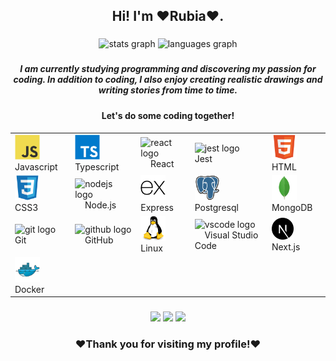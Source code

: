 <h2 align="center">Hi! I'm ❤️Rubia❤️. </h2>
  
###

<div align="center">
  <img src="https://github-readme-stats.vercel.app/api?hide_title=false&hide_rank=false&show_icons=true&include_all_commits=true&count_private=true&disable_animations=false&theme=dracula&locale=en&hide_border=false&username=RubsRafa" height="150" alt="stats graph"  />
  <img src="https://github-readme-stats.vercel.app/api/top-langs?locale=en&hide_title=false&layout=compact&card_width=320&langs_count=5&theme=dracula&hide_border=false&username=RubsRafa" height="150" alt="languages graph"  />
</div>

  ###
  <div align="center">
    <h5>I am currently studying programming and discovering my passion for coding. In addition to coding, I also enjoy creating realistic drawings and writing stories from time to time. </h5>
    <h4>Let's do some coding together!<h4>
</div>
  
<div align="center" display="flex">
<table>
    <tbody>
      <tr>
        <td>
          <img src="https://github.com/devicons/devicon/blob/v2.15.1/icons/javascript/javascript-original.svg" height="40" alt="javascript logo"  />
          <img width="12" /> Javascript
        </td>
        <td>
          <img src="https://github.com/devicons/devicon/blob/v2.15.1/icons/typescript/typescript-original.svg" height="40" alt="typescript logo"  />
          <img width="12" /> Typescript
        </td>
        <td>
          <img src="https://cdn.jsdelivr.net/gh/devicons/devicon/icons/react/react-original.svg" height="40" alt="react logo"  />
          <img width="12" /> React
        </td>
        <td>
          <img src="https://cdn.jsdelivr.net/gh/devicons/devicon/icons/jest/jest-plain.svg" height="40" alt="jest logo"  />
          <img width="12" /> Jest
        </td>
        <td>
          <img src="https://github.com/devicons/devicon/blob/v2.15.1/icons/html5/html5-original.svg" height="40" alt="html5 logo"  />
          <img width="12" /> HTML
        </td>
      </tr>      
      <tr>
        <td>
          <img src="https://github.com/devicons/devicon/blob/v2.15.1/icons/css3/css3-original.svg" height="40" alt="css3 logo"  />
          <img width="12" /> CSS3
        </td>
        <td>
          <img src="https://cdn.jsdelivr.net/gh/devicons/devicon/icons/nodejs/nodejs-original.svg" height="40" alt="nodejs logo"  />
          <img width="12" /> Node.js
        </td>
        <td>
          <img src="https://github.com/devicons/devicon/blob/v2.15.1/icons/express/express-original.svg" height="40" alt="express logo"  />
          <img width="12" /> Express
        </td>
        <td>
          <img src="https://github.com/devicons/devicon/blob/v2.15.1/icons/postgresql/postgresql-original.svg" height="40" alt="postgresql logo"  />
          <img width="12" /> Postgresql
        </td>
        <td>
          <img src="https://github.com/devicons/devicon/blob/v2.15.1/icons/mongodb/mongodb-original.svg" height="40" alt="mongodb logo"  />
          <img width="12" /> MongoDB
        </td>
      </tr>
      <tr>
        <td>
          <img src="https://cdn.jsdelivr.net/gh/devicons/devicon/icons/git/git-original.svg" height="40" alt="git logo"  />
          <img width="12" /> Git
        </td>
        <td>
          <img src="https://skillicons.dev/icons?i=github" height="40" alt="github logo"  />
          <img width="12" /> GitHub
        </td>
        <td>
          <img src="https://github.com/devicons/devicon/blob/v2.15.1/icons/linux/linux-original.svg" height="40" alt="linux logo"  />
          <img width="12" /> Linux
        </td>
        <td>
          <img src="https://cdn.simpleicons.org/visualstudiocode/007ACC" height="30" alt="vscode logo"  />
          <img width="12" /> Visual Studio Code
        </td>
        <td>
          <img src="https://github.com/devicons/devicon/blob/v2.15.1/icons/nextjs/nextjs-original.svg" height="35" alt="next logo"  />
          <img width="12" /> Next.js
        </td>
      </tr>
      <tr>
        <td>
          <img src="https://github.com/devicons/devicon/blob/v2.15.1/icons/docker/docker-original.svg" height="40" alt="docker logo" />
          <img width="12" /> Docker
        </td>
<!--         <td>
          <img src="https://github.com/devicons/devicon/blob/v2.15.1/icons/nestjs/nestjs-plain.svg" height="40" alt="git logo" />
          <img width="12" /> Nest.js
        </td> -->
<!--         <td>
          <img src="https://github.com/devicons/devicon/blob/v2.15.1/icons/redis/redis-original.svg" height="40" alt="docker logo" />
          <img width="12" /> Redis
        </td> -->
      </tr>
    </tbody>
  </table>      
      </div>
      
###
<!-- 
<div align="center" display="flex">
  <div>
    <img src="https://cdn.jsdelivr.net/gh/devicons/devicon/icons/javascript/javascript-original.svg" height="30" width="42" alt="javascript logo"  /> JavaScript
    <img src="https://raw.githubusercontent.com/devicons/devicon/1119b9f84c0290e0f0b38982099a2bd027a48bf1/icons/nodejs/nodejs-original.svg" height="30" width="42" alt="node logo"  /> Node
    <img src="https://cdn.jsdelivr.net/gh/devicons/devicon/icons/html5/html5-original.svg" height="30" width="42" alt="html5 logo"  /> HTML5
    <img src="https://cdn.jsdelivr.net/gh/devicons/devicon/icons/css3/css3-original.svg" height="30" width="42" alt="css3 logo"  /> CSS3
    <img src="https://cdn.jsdelivr.net/gh/devicons/devicon/icons/react/react-original.svg" height="30" width="42" alt="react logo" /> React
  </div>
  <div>
    <img src="https://cdn.jsdelivr.net/gh/devicons/devicon/icons/mongodb/mongodb-original.svg" height="30" width="42" alt="mongodb logo" /> MongoDB
    <img src="https://cdn.jsdelivr.net/gh/devicons/devicon/icons/postgresql/postgresql-original.svg" height="30" width="42" alt="postgresql logo" /> PostgreSQL
    <img src="https://cdn.jsdelivr.net/gh/devicons/devicon/icons/typescript/typescript-original.svg" height="30" width="42" alt="typescript logo" /> TypeScript
    <img src="https://cdn.jsdelivr.net/gh/devicons/devicon/icons/jest/jest-plain.svg" height="30" width="42" alt="jest logo" /> Jest
    <img src="https://raw.githubusercontent.com/devicons/devicon/1119b9f84c0290e0f0b38982099a2bd027a48bf1/icons/express/express-original-wordmark.svg" height="30" width="42" alt="express logo" /> Express
    </div>
</div> -->

###

<div align="center">
  <img height="200" src="https://media.tenor.com/BEOxvLPpuzsAAAAd/cachorro-sonso.gif" />
  <img height="200" src="https://media.tenor.com/LGHg3qvEKJgAAAAd/funny-animals-animals.gif"  />
  <img height="200" src="https://media.tenor.com/1O-ZWP4-g28AAAAM/lost-confused.gif" />
</div>

###
<div align="center">
      <h3>❤️Thank you for visiting my profile!❤️ </h3>
      </div> 
  
<br clear="both">

###
